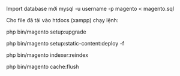
Import database mới mysql -u username -p magento < magento.sql

Cho file đã tải vào htdocs (xampp) chạy lệnh:

php bin/magento setup:upgrade

php bin/magento setup:static-content:deploy -f

php bin/magento indexer:reindex

php bin/magento cache:flush

